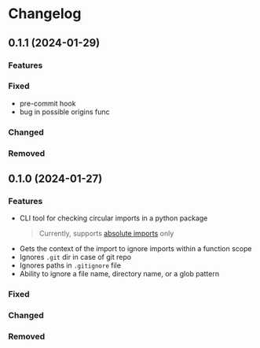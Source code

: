 # Changelog

## 0.1.1 (2024-01-29)

### Features

### Fixed

- pre-commit hook
- bug in possible origins func

### Changed

### Removed

## 0.1.0 (2024-01-27)

### Features

- CLI tool for checking circular imports in a python package
    > Currently, supports [absolute imports](https://docs.python.org/3/reference/import.html#package-relative-imports) only
- Gets the context of the import to ignore imports within a function scope
- Ignores `.git` dir in case of git repo
- Ignores paths in `.gitignore` file
- Ability to ignore a file name, directory name, or a glob pattern

### Fixed

### Changed

### Removed
